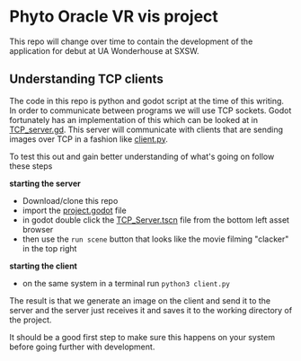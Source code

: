 # Phyto Oracle VR vis project

This repo will change over time to contain the development of the application for debut at UA Wonderhouse at SXSW.

## Understanding TCP clients

The code in this repo is python and godot script at the time of this writing. In order to communicate between programs we will use TCP sockets. Godot fortunately has an implementation of this which can be looked at in [TCP_server.gd](./TCP_server.gd). This server will communicate with clients that are sending images over TCP in a fashion like [client.py](./client.py).

To test this out and gain better understanding of what's going on follow these steps

**starting the server**
* Download/clone this repo
* import the [project.godot](./project.godot) file
* in godot double click the [TCP_Server.tscn](./TCP%20Server.tscn) file from the bottom left asset browser
* then use the `run scene` button that looks like the movie filming "clacker" in the top right

**starting the client**
* on the same system in a terminal run `python3 client.py`

The result is that we generate an image on the client and send it to the server and the server just receives it and saves it to the working directory of the project. 

It should be a good first step to make sure this happens on your system before going further with development.